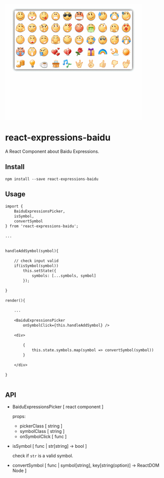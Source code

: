 ![preview](https://github.com/pwcong/SnapShot/blob/master/react-expressions/demo.gif?raw=true)

# react-expressions-baidu
A React Component about Baidu Expressions.

## Install
```
npm install --save react-expressions-baidu
```

## Usage

```
import { 
    BaiduExpressionsPicker, 
    isSymbol, 
    convertSymbol 
} from 'react-expressions-baidu';

...


handleAddSymbol(symbol){

    // check input valid
    if(isSymbol(symbol))
        this.setState({
            symbols: [...symbols, symbol]
        });

}

render(){

    ...

    <BaiduExpressionsPicker
        onSymbolClick={this.handleAddSymbol} />

    <div>

        {
            this.state.symbols.map(symbol => convertSymbol(symbol))
        }

    </div>

}


```

## API

* BaiduExpressionsPicker [ react component ]

    props:

    * pickerClass [ string ]
    * symbolClass [ string ]
    * onSymbolClick [ func ]

* isSymbol [ func | str[string] -> bool ]

    check if `str` is a valid symbol.

* convertSymbol [ func | symbol[string], key[string(option)] -> ReactDOM Node ]

